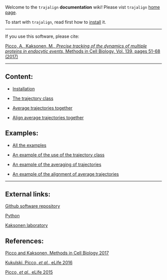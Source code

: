 Welcome to the `trajalign` **documentation** wiki! Please vist `trajalign` [home page](http://apicco.github.io/trajectory_alignment/).

To start with `trajalign`, read first how to [install](Installation) it.

***

If you use this software, please cite:

[Picco, A., Kaksonen, M., _Precise tracking of the dynamics of multiple proteins in endocytic events_,  Methods in Cell Biology, Vol. 139, pages 51-68 (2017)](http://www.sciencedirect.com/science/article/pii/S0091679X16301546)

***

## Content:

* [Installation](Installation)

* [The trajectory class](The-trajectory-class)

* [Average trajectories together](Averaging-trajectories)

* [Align average trajectories together](Align-average-trajectories)

## Examples:

* [All the examples](Examples.md)

* [An example of the use of the trajectory class](Trajectory-class-example)

* [An example of the averaging of trajectories](Example-of-trajectory-average)

* [An example of the alignment of average trajectories](Example-of-trajectory-alignment)

***

## External links:

[ Github software repository ](https://github.com/apicco/trajectory_alignment)

[ Python ](https://docs.python.org/3/)

[ Kaksonen laboratory ](http://cms.unige.ch/sciences/biochimie/-Marko-Kaksonen-.html)

## References:

[Picco and Kaksonen, Methods in Cell Biology 2017](http://www.sciencedirect.com/science/article/pii/S0091679X16301546) 

[Kukulski, Picco, _et al._, eLife 2016](http://dx.doi.org/10.7554/eLife.16036)

[Picco, _et al._, eLife 2015](http://dx.doi.org/10.7554/eLife.04535)
